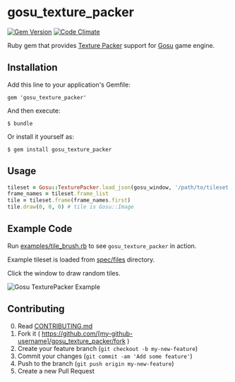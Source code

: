 # gosu_texture_packer

[![Gem Version](https://badge.fury.io/rb/gosu_texture_packer.svg)](http://badge.fury.io/rb/gosu_texture_packer)
[![Code Climate](https://codeclimate.com/github/spajus/gosu-texture-packer.png?branch=master)](https://codeclimate.com/github/spajus/gosu-texture-packer)

Ruby gem that provides [Texture Packer](http://www.codeandweb.com/texturepacker) support for [Gosu](https://github.com/jlnr/gosu) game engine.

## Installation

Add this line to your application's Gemfile:

    gem 'gosu_texture_packer'

And then execute:

    $ bundle

Or install it yourself as:

    $ gem install gosu_texture_packer

## Usage

```ruby
tileset = Gosu::TexturePacker.load_json(gosu_window, '/path/to/tileset.json')
frame_names = tileset.frame_list
tile = tileset.frame(frame_names.first)
tile.draw(0, 0, 0) # tile is Gosu::Image
```

## Example Code

Run
[examples/tile_brush.rb](https://github.com/spajus/gosu-texture-packer/blob/master/examples/tile_brush.rb)
to see `gosu_texture_packer` in action.

Example tileset is loaded from
[spec/files](https://github.com/spajus/gosu-texture-packer/tree/master/spec/files) directory.

Click the window to draw random tiles.

![Gosu TexturePacker Example](https://raw.githubusercontent.com/spajus/gosu-texture-packer/master/examples/screenshots/tile_brush.png)

## Contributing

0. Read [CONTRIBUTING.md](https://github.com/spajus/gosu-texture-packer/blob/master/CONTRIBUTING.md)
1. Fork it ( https://github.com/[my-github-username]/gosu_texture_packer/fork )
2. Create your feature branch (`git checkout -b my-new-feature`)
3. Commit your changes (`git commit -am 'Add some feature'`)
4. Push to the branch (`git push origin my-new-feature`)
5. Create a new Pull Request
